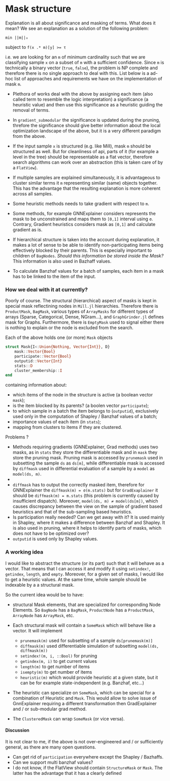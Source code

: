 # Mask structure

Explanation is all about significance and masking of terms. What does it mean? We see an explanation as a solution of the following problem:

``min ||m||₀``

subject to 
``f(x .* m)[y] >= τ	 ``

i.e. we are looking for an `m` of minimum cardinality such that we are classifying sample `x` on a subset of `m` with a sufficient confidence. Since `m` is technically a binary vector (`true`, `false`), the problem is NP complete and therefore there is no single approach to deal with this. List below is a ad-hoc list of approaches and requirements we have on the implementation of mask `m`. 

* Plethora of works deal with the above by assigning each item (also called term to resemble the logic interpretation) a significance (a heuristic value) and then use this significance as a heuristic guiding the removal of terms.

* In `gradient_submodular` the significance is updated during the pruning, threfore the significance should give better information about the local optimization landscape of the above, but it is a very different paradigm from the above.

* If the input sample `x` is structured (e.g. like Mill), mask `m` should be structured as well. But for cleanliness of api, parts of it (for example a level in the tree) should be representable as a flat vector, therefore search algorithms can work over an abstraction (this is taken care of by a `FlatView`).

* If multiple samples are explained simultaneously, it is advantageous to cluster similar terms it `m` representing similar (same) objects together. This has the advantage that the resulting explanation is more coherent across all samples.

* Some heuristic methods needs to take gradient with respect to `m`. 

* Some methods, for example GNNExplainer considers represents the mask to be unconstrained and maps them to `[0,1]` interval using `σ`. Contrary, Gradient heuristics considers mask as `[0,1]` and calculate gradient as is.

* If hierarchical structure is taken into the account during explanation, it makes a lot of sense to be able to identify non-participating items being effectively blocked by their parents. This is especially important to children of  `BagNodes`. *Should this information be stored inside the Mask?* This information is also used in Bazhaff values.

* To calculate Banzhaf values for a batch of samples, each item in a mask has to be linked to the item of the input.

### How we deal with it at currently?

Poorly of course. The structural (hierarchical) aspect of masks is kept in special mask reflectining nodes in `Mill.jl` hierarchies. Therefore there is `ProductMask`, `BagMask`, various types of `ArrayMasks` for different types of arrays (Sparse, Categorical, Dense, NGram...), and `GraphGrinder.jl` defines mask for Graphs. Furthermore, there is `EmptyMask` used to signal either there is nothing to explain or the node is excluded from the search. 


Each of the above holds one (or more) `Mask` objects
```julia
struct Mask{I<:Union{Nothing, Vector{Int}}, D}
	mask::Vector{Bool}
	participate::Vector{Bool}
	outputid::Vector{Int}
	stats::D
	cluster_membership::I
end
```

containing information about:
* which items of the node in the structure is active (a boolean vector `mask`);
* is the item blocked by its parents? (a boolen vector `participate`);
* to which sample in a batch the item belongs to (`outputid`), exclusively used only in the computation of Shapley / Banzhaf values of a batch;
* importance values of each item (in `stats`);
* mapping from clusters to items if they are clustered.

Problems ?
* Methods requiring gradients (GNNExplainer, Grad methods) uses two masks, as in `stats` they store the differentiable mask and in `mask` they store the pruning mask. Pruning mask is accessed by `prunemask` used in subsetting the sample `ds` as `ds[m]`, while differentiable mask is accessed by `diffmask` used in differential evaluation of a sample by a `model` as `model(ds, m)`.
* 
* `diffmask` has to output the correctly masked item, therefore for GNNExplainer the `diffmask(m) = σ(m.stats)` but for `GradExaplainer` it should be `diffmask(m) = m.stats` (this problem is currently caused by insufficient dispatch). Moreover, `model(ds, m) ≠ model(ds[m])`, which causes discrepancy between the view on the sample of gradient based beuristics and that of the sub-sampling based heuristics. 
* Is participation really needed? Can we get away with it? It is used mainly in Shapley, where it makes a difference between Banzhaf and Shapley. It is also used in pruning, where it helps to identify parts of masks, which does not have to be optimized over?
* `outputid` is used only by Shapley values.


### A working idea
I would like to abstract the structure (or its part) such that it will behave as a vector. That means that I can access it and modify it using `setindex!`, `getindex`, `length`, and `empty`. Moreover, for a given set of masks, I would like to get a heuristic values. At the same time, whole sample should be indexable by a a structural mask.

So the current idea would be to have:
* structural Mask elements, that are specialized for corresponding Node Elements. So `BagNode` has a `BagMask`, `ProductNode` has a `ProductMask`, `ArrayNode` has `ArrayMask`, etc.
* Each structural mask will contain a `SomeMask` which will behave like a vector. It will implement
	- `prunemask(m)` used for subsetting of a sample `ds[prunemask(m)]`
	- `diffmask(m)` used differentiable simulation of subsetting `model(ds, diffmask(m))`
	- `setindex!(m, i, ::Bool)` for pruning
	- `getindex(m, i)` to get current values
	- `length(m)` to get number of items
	- `isempty(m)` to get number of items
	- `heuristic(m)` which would provide heuristic at a given state, but it can be for example state-independent (e.g. Banzhaf, etc...)

* The heuristic can specialize on `SomeMask`, which can be special for a  combination of Heuristic and `Mask`. This would allow to solve issue of GnnExplainer requiring a different transformation then GradExplainer and / or sub-modular grad method. 

* The `ClusteredMask` can wrap `SomeMask` (or vice versa).

#### Discussion

It is not clear to me, if the above is not over-engineered and / or sufficiently general, as there are many open questions. 
* Can get rid of `participation` everywhere except the Shapley / Bazhaffs.
* Can we support multi banzhaf values?
* I do not know, if the FlatView should contain `StructureMask` or `Mask`. The latter has the advantage that it has a clearly defined 